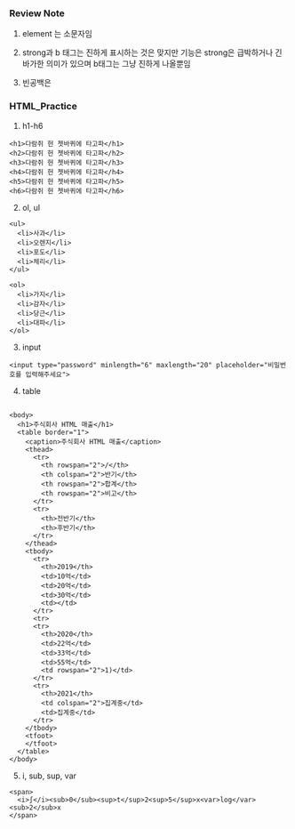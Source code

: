 ### Review Note

1. element 는 소문자임

2. strong과 b 태그는 진하게 표시하는 것은 맞지만 기능은 strong은 급박하거나 긴바가한 의미가 있으며 b태그는 그냥 진하게 나올뿐임

3. 빈공백은 &nbsp;

### HTML_Practice

1. h1-h6

```
<h1>다람쥐 헌 쳇바퀴에 타고파</h1>
<h2>다람쥐 헌 쳇바퀴에 타고파</h2>
<h3>다람쥐 헌 쳇바퀴에 타고파</h3>
<h4>다람쥐 헌 쳇바퀴에 타고파</h4>
<h5>다람쥐 헌 쳇바퀴에 타고파</h5>
<h6>다람쥐 헌 쳇바퀴에 타고파</h6>

```

2. ol, ul

```
<ul>
  <li>사과</li>
  <li>오렌지</li>
  <li>포도</li>
  <li>체리</li>
</ul>

<ol>
  <li>가지</li>
  <li>감자</li>
  <li>당근</li>
  <li>대파</li>
</ol>

```

3. input

```
<input type="password" minlength="6" maxlength="20" placeholder="비밀번호를 입력해주세요">

```

4. table

```

<body>
  <h1>주식회사 HTML 매출</h1>
  <table border="1">
    <caption>주식회사 HTML 매출</caption>
    <thead>
      <tr>
        <th rowspan="2">/</th>
        <th colspan="2">반기</th>
        <th rowspan="2">합계</th>
        <th rowspan="2">비고</th>
      </tr>
      <tr>
        <th>전반기</th>
        <th>후반기</th>
      </tr>
    </thead>
    <tbody>
      <tr>
        <th>2019</th>
        <td>10억</td>
        <td>20억</td>
        <td>30억</td>
        <td></td>
      </tr>
      <tr>
      <tr>
        <th>2020</th>
        <td>22억</td>
        <td>33억</td>
        <td>55억</td>
        <td rowspan="2">1)</td>
      </tr>
      <tr>
        <th>2021</th>
        <td colspan="2">집계중</td>
        <td>집계중</td>
      </tr>
    </tbody>
    <tfoot>
    </tfoot>
  </table>
</body>

```

5.  i, sub, sup, var

```
<span>
  <i>∫</i><sub>0</sub><sup>t</sup>2<sup>5</sup>x<var>log</var><sub>2</sub>x
</span>

```
